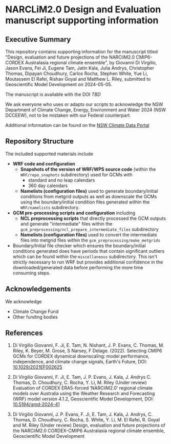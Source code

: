 # NARCLiM2.0 Design and Evaluation manuscript supporting information #

## Executive Summary ##

This repository contains supporting information for the manuscript titled "Design, evaluation and future projections of the NARCliM2.0 CMIP6-CORDEX Australasia regional climate ensemble", by Giovanni Di Virgilio, Jason Evans, Fei Ji, Eugene Tam, Jatin Kala, Julia Andrys, Christopher Thomas, Dipayan Choudhury, Carlos Rocha, Stephen White, Yue Li, Moutassem El Rafei, Rishav Goyal and Matthew L. Riley, submitted to Geoscientific Model Development on 2024-05-05.

The manuscript is available with the DOI *TBD*

We ask everyone who uses or adapts our scripts to acknowledge the NSW Department of Climate Change, Energy, Environment and Water 2024 (NSW DCCEEW), not to be mistaken with our Federal counterpart.

Additional information can be found on the [NSW Climate Data Portal](https://climatedata-beta.environment.nsw.gov.au/)

## Repository Structure ##

The included supported materials include

* **WRF code and configuration**
  * **Snapshots of the version of WRF/WPS source code** (within the `WRF/repo_snaphots` subdirectory) used for GCMs with
    * standard and no leap calendars
    * 360 day calendars
  * **Namelists (configuration files)** used to generate boundary/initial conditions from metgrid outputs as well as downscale the GCMs using the boundary/initial condition files generated within the `WRF/namelists` subdirectory.
* **GCM pre-processing scripts and configuration** including
  * **NCL preprocessing scripts** that directly processed the GCM outputs and generate "intermediate" files within the `gcm_preprocessing/ncl_prepare_intermediate_files` subdirectory
  * **Namelists (configuration files)** used to convert the intermediate files into metgrid files within the `gcm_preprocessing/make_metgrids`
* Boundary/Initial file checker which ensures the boundary/initial conditions generated does have periods that contain significant outliers which can be found within the `miscellaneous` subdirectory. This isn't strictly necessary to run WRF but provides additional confidence in the downloaded/generated data before performing the more time consuming steps.

## Acknowledgements ##

We acknowledge

* Climate Change Fund
* Other funding bodies

## References ##

1. Di Virgilio Giovanni, F. Ji, E. Tam, N. Nishant, J. P. Evans, C. Thomas, M. Riley, K. Beyer, M. Grose, S Narsey, F Delage. (2022). Selecting CMIP6 GCMs for CORDEX dynamical downscaling: model performance, independence, and climate change signals, Earth's Future, DOI: [10.1029/2021EF002625](https://dx.doi.org/10.1029/2021EF002625)

2. Di Virgilio Giovanni, F. Ji, E. Tam, J. P. Evans, J. Kala, J. Andrys C. Thomas, D. Choudhury, C. Rocha, Y. Li, M. Riley (Under review) Evaluation of CORDEX ERA5-forced ‘NARCliM2.0’ regional climate models over Australia using the Weather Research and Forecasting (WRF) model version 4.1.2, Geoscientific Model Development, DOI: [10.5194/gmd-2024-41](https://dx.doi.org/10.5194/gmd-2024-41)

3. Di Virgilio Giovanni, J. P. Evans, F. Ji, E. Tam, J. Kala, J. Andrys, C. Thomas, D. Choudhury, C. Rocha, S. White, Y. Li, M. El Rafei, R. Goyal and M. Riley (Under review) Design, evaluation and future projections of the NARCliM2.0 CORDEX-CMIP6 Australasia regional climate ensemble, Geoscientific Model Development
